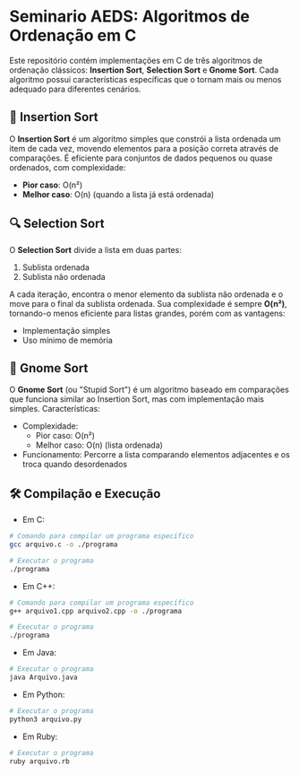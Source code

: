 # Seminario AEDS: Algoritmos de Ordenação em C

Este repositório contém implementações em C de três algoritmos de ordenação clássicos: **Insertion Sort**, **Selection Sort** e **Gnome Sort**. Cada algoritmo possui características específicas que o tornam mais ou menos adequado para diferentes cenários.

## 🔄 Insertion Sort
O **Insertion Sort** é um algoritmo simples que constrói a lista ordenada um item de cada vez, movendo elementos para a posição correta através de comparações. É eficiente para conjuntos de dados pequenos ou quase ordenados, com complexidade:
- **Pior caso**: O(n²)
- **Melhor caso**: O(n) (quando a lista já está ordenada)

## 🔍 Selection Sort
O **Selection Sort** divide a lista em duas partes:
1. Sublista ordenada
2. Sublista não ordenada

A cada iteração, encontra o menor elemento da sublista não ordenada e o move para o final da sublista ordenada. Sua complexidade é sempre **O(n²)**, tornando-o menos eficiente para listas grandes, porém com as vantagens:
- Implementação simples
- Uso mínimo de memória

## 🧙 Gnome Sort
O **Gnome Sort** (ou "Stupid Sort") é um algoritmo baseado em comparações que funciona similar ao Insertion Sort, mas com implementação mais simples. Características:
- Complexidade:
  - Pior caso: O(n²)
  - Melhor caso: O(n) (lista ordenada)
- Funcionamento: Percorre a lista comparando elementos adjacentes e os troca quando desordenados

## 🛠 Compilação e Execução
- Em C:
```bash
# Comando para compilar um programa específico
gcc arquivo.c -o ./programa

# Executar o programa
./programa
```

- Em C++:
```bash
# Comando para compilar um programa específico
g++ arquivo1.cpp arquivo2.cpp -o ./programa

# Executar o programa
./programa
```

- Em Java:
```bash
# Executar o programa
java Arquivo.java
```

- Em Python:
```bash
# Executar o programa
python3 arquivo.py
```

- Em Ruby:
```bash
# Executar o programa
ruby arquivo.rb
```
